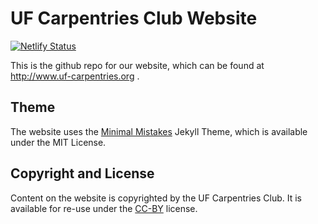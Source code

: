 # UF Carpentries Club Website

[![Netlify Status](https://api.netlify.com/api/v1/badges/f4a61ba4-c42b-40c4-a8e3-00b08448a0ce/deploy-status)](https://app.netlify.com/sites/uf-carpentries/deploys)

This is the github repo for our website, which can be found at http://www.uf-carpentries.org .

## Theme

The website uses the [Minimal Mistakes](https://mademistakes.com/work/minimal-mistakes-jekyll-theme/) Jekyll Theme, which is available under the MIT License.

## Copyright and License
Content on the website is copyrighted by the UF Carpentries Club. It is available for re-use under the [CC-BY](https://creativecommons.org/licenses/by/4.0/) license.
